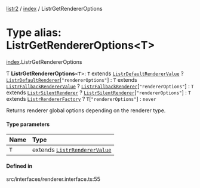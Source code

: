 [listr2](../README.md) / [index](../modules/index.md) / ListrGetRendererOptions

# Type alias: ListrGetRendererOptions<T\>

[index](../modules/index.md).ListrGetRendererOptions

Ƭ **ListrGetRendererOptions**<`T`\>: `T` extends [`ListrDefaultRendererValue`](index.ListrDefaultRendererValue.md) ? [`ListrDefaultRenderer`](index.ListrDefaultRenderer.md)[``"rendererOptions"``] : `T` extends [`ListrFallbackRendererValue`](index.ListrFallbackRendererValue.md) ? [`ListrFallbackRenderer`](index.ListrFallbackRenderer.md)[``"rendererOptions"``] : `T` extends [`ListrSilentRenderer`](index.ListrSilentRenderer.md) ? [`ListrSilentRenderer`](index.ListrSilentRenderer.md)[``"rendererOptions"``] : `T` extends [`ListrRendererFactory`](index.ListrRendererFactory.md) ? `T`[``"rendererOptions"``] : `never`

Returns renderer global options depending on the renderer type.

#### Type parameters

| Name | Type |
| :------ | :------ |
| `T` | extends [`ListrRendererValue`](index.ListrRendererValue.md) |

#### Defined in

src/interfaces/renderer.interface.ts:55
